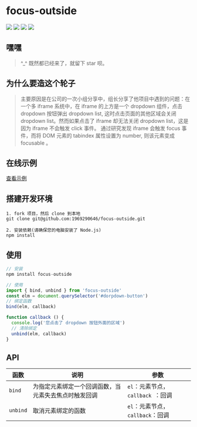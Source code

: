 # focus-outside

![](http://img.shields.io/travis/1969290646/focus-outside.svg)
![](https://img.shields.io/npm/dt/focus-outside.svg)
![](https://img.shields.io/npm/v/focus-outside.svg)
![](https://img.shields.io/npm/l/focus-outside.svg)

## 嘿嘿
> ^_^ 既然都已经来了，就留下 star 呗。 

## 为什么要造这个轮子
> 主要原因是在公司的一次小组分享中，组长分享了他项目中遇到的问题：在一个多 iframe 系统中，在 iframe 的上方是一个 dropdown 组件，点击 dropdown 按钮弹出 dropdown list, 这时点击页面的其他区域会关闭 dropdown list。然而如果点击了 iframe 却无法关闭 dropdown list，这是因为 iframe 不会触发 click 事件。 通过研究发现 iframe 会触发 focus 事件，而将 DOM 元素的 tabindex 属性设置为 number, 则该元素变成 focusable 。

## 在线示例
[查看示例](https://jsfiddle.net/_MT_/eywraw8t/25950/)

## 搭建开发环境

```shell
1. fork 项目，然后 clone 到本地
git clone git@github.com:1969290646/focus-outside.git

2. 安装依赖(请确保您的电脑安装了 Node.js)
npm install
```

## 使用

```javascript
// 安装
npm install focus-outside

// 使用
import { bind, unbind } from 'focus-outside'
const elm = document.querySelector('#dorpdown-button')
// 绑定函数
bind(elm, callback)

function callback () {
  console.log('您点击了 dropdown 按钮外面的区域')
  // 清除绑定
  unbind(elm, callback)
}
```

## API

| 函数  | 说明 | 参数 |
| ---  | ---  | --- |
| `bind ` | 为指定元素绑定一个回调函数，当元素失去焦点时触发回调 | `el`：元素节点，`callback `：回调 |
| `unbind` | 取消元素绑定的函数 | `el`：元素节点，`callback`：回调 |
